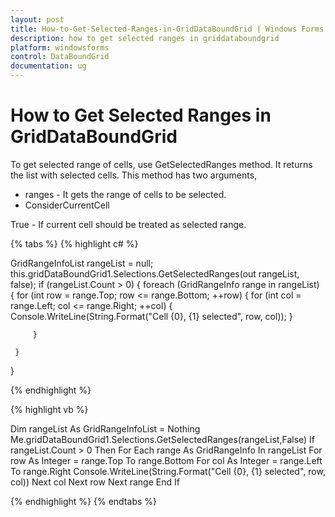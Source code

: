 ```yaml
---
layout: post
title: How-to-Get-Selected-Ranges-in-GridDataBoundGrid | Windows Forms | Syncfusion
description: how to get selected ranges in griddataboundgrid
platform: windowsforms
control: DataBoundGrid
documentation: ug
---
```


# How to Get Selected Ranges in GridDataBoundGrid

To get selected range of cells, use GetSelectedRanges method. It returns the list with selected cells. This method has two arguments,

* ranges - It gets the range of cells to be selected.
* ConsiderCurrentCell 

True -  If current cell should be treated as selected range.

{% tabs %}
{% highlight c# %}

GridRangeInfoList rangeList = null;
this.gridDataBoundGrid1.Selections.GetSelectedRanges(out  	 	 	rangeList, false);
if (rangeList.Count > 0)
{
    foreach (GridRangeInfo range in rangeList)
	{
    	for (int row = range.Top; row <= range.Bottom; ++row)
		{
    		for (int col = range.Left; col <= range.Right; ++col)
		    {
    			Console.WriteLine(String.Format("Cell {0}, {1} selected", row, col));
            }

         }

 	 }
}

{% endhighlight %}

{% highlight vb %}

Dim rangeList As GridRangeInfoList = Nothing
Me.gridDataBoundGrid1.Selections.GetSelectedRanges(rangeList,False)
If rangeList.Count > 0 Then
For Each range As GridRangeInfo In rangeList								For row As Integer = range.Top To range.Bottom
For col As Integer = range.Left To range.Right
Console.WriteLine(String.Format("Cell {0}, {1} selected", row, col))
Next col
Next row
Next range
End If

{% endhighlight %}
{% endtabs %}

